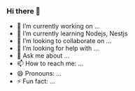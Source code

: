 ### Hi there 👋
- 🔭 I’m currently working on ...
- 🌱 I’m currently learning Nodejs, Nestjs 
- 👯 I’m looking to collaborate on ...
- 🤔 I’m looking for help with ...
- 💬 Ask me about ...
- 📫 How to reach me: ...
- 😄 Pronouns: ...
- ⚡ Fun fact: ...
<!--
**chonlawit-pe61/chonlawit-pe61** is a ✨ _special_ ✨ repository because its `README.md` (this file) appears on your GitHub profile.

Here are some ideas to get you started:


-->
